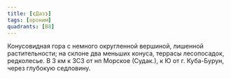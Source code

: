 ```yaml
---
title: [❮Даз❯]
tags: [ороним]
quadrants: [В8]
---
```


Конусовидная гора с немного округленной вершиной, лишенной растительности; на
склоне два меньших конуса, террасы лесопосадок, редколесье. В 3 км к ЗСЗ от нп
Морское (Судак.), к Ю от г. Куба-Бурун, через глубокую седловину.
